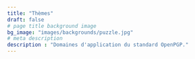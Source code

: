 ```yaml
---
title: "Thèmes"
draft: false
# page title background image
bg_image: "images/backgrounds/puzzle.jpg"
# meta description
description : "Domaines d'application du standard OpenPGP."
---
```

